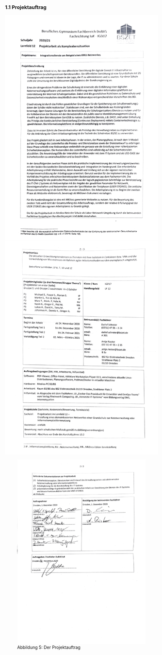 ﻿### 1.1 Projektauftrag
![Alt-Text](https://raw.githubusercontent.com/notenverwaltung/Notenverwaltungssoftware/master/Bilder/Projektauftrag-1.png)
![Alt-Text](https://raw.githubusercontent.com/notenverwaltung/Notenverwaltungssoftware/master/Bilder/Projektauftrag-2.png)
<figure>
  <img src="https://raw.githubusercontent.com/notenverwaltung/Notenverwaltungssoftware/master/Bilder/Projektauftrag-3.png">
  <figcaption>Abbildung 5: Der Projektauftrag</figcaption>
</figure>

